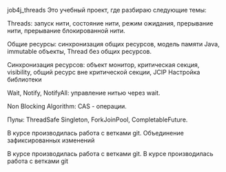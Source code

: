 job4j_threads
Это учебный проект, где разбираю следующие темы:

Threads: запуск нити, состояние нити, режим ожидания, прерывание нити, прерывание блокированной нити.

Общие ресурсы: синхронизация общих ресурсов, модель памяти Java, immutable объекты, Thread без общих ресурсов.

Синхронизация ресурсов: объект монитор, критическая секция, visibility, общий ресурс вне критической секции, JCIP Настройка библиотеки

Wait, Notify, NotifyAll: управление нитью через wait.

Non Blocking Algorithm: CAS - операции.

Пулы: ThreadSafe Singleton, ForkJoinPool, CompletableFuture.

В курсе производилась работа с ветками git.
Объединение зафиксированных изменений

В курсе производилась работа с ветками git.
В курсе производилась работа с ветками git


